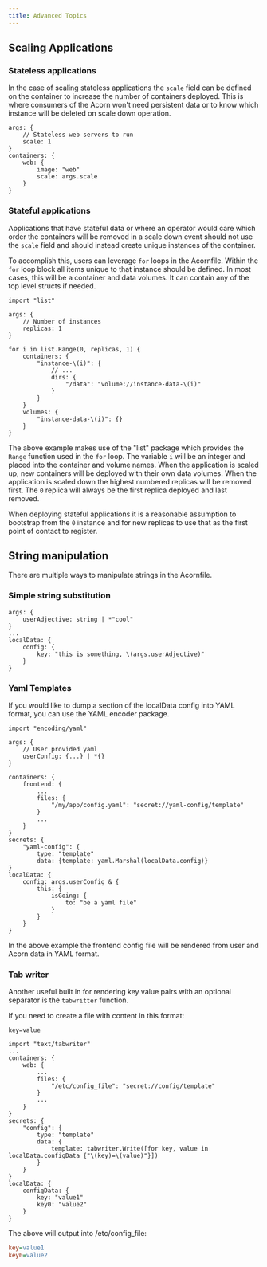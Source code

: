 ```yaml
---
title: Advanced Topics
---
```


## Scaling Applications

### Stateless applications

In the case of scaling stateless applications the `scale` field can be defined on the container to increase the number of containers deployed. This is where consumers of the Acorn won't need persistent data or to know which instance will be deleted on scale down operation.

```cue
args: {
    // Stateless web servers to run
    scale: 1
}
containers: {
    web: {
        image: "web"
        scale: args.scale
    }
}
```

### Stateful applications

Applications that have stateful data or where an operator would care which order the containers will be removed in a scale down event should not use the `scale` field and should instead create unique instances of the container.

To accomplish this, users can leverage `for` loops in the Acornfile. Within the `for` loop block all items unique to that instance should be defined. In most cases, this will be a container and data volumes. It can contain any of the top level structs if needed.

```cue
import "list"

args: {
    // Number of instances
    replicas: 1
}

for i in list.Range(0, replicas, 1) {
    containers: {
        "instance-\(i)": {
            // ...
            dirs: {
                "/data": "volume://instance-data-\(i)"
            }
        }
    }
    volumes: {
        "instance-data-\(i)": {}
    }
}
```

The above example makes use of the "list" package which provides the `Range` function used in the `for` loop. The variable `i` will be an integer and placed into the container and volume names. When the application is scaled up, new containers will be deployed with their own data volumes. When the application is scaled down the highest numbered replicas will be removed first. The `0` replica will always be the first replica deployed and last removed.

When deploying stateful applications it is a reasonable assumption to bootstrap from the `0` instance and for new replicas to use that as the first point of contact to register.

## String manipulation

There are multiple ways to manipulate strings in the Acornfile.

### Simple string substitution

```cue
args: {
    userAdjective: string | *"cool"
}
...
localData: {
    config: {
        key: "this is something, \(args.userAdjective)"
    }
}
```

### Yaml Templates

If you would like to dump a section of the localData config into YAML format, you can use the YAML encoder package.

```cue
import "encoding/yaml"

args: {
    // User provided yaml
    userConfig: {...} | *{}
}

containers: {
    frontend: {
        ...
        files: {
            "/my/app/config.yaml": "secret://yaml-config/template"
        }
        ...
    }
}
secrets: {
    "yaml-config": {
        type: "template"
        data: {template: yaml.Marshal(localData.config)}
}
localData: {
    config: args.userConfig & {
        this: {
            isGoing: {
                to: "be a yaml file"
            }
        }
    }
}
```

In the above example the frontend config file will be rendered from user and Acorn data in YAML format.

### Tab writer

Another useful built in for rendering key value pairs with an optional separator is the `tabwritter` function.

If you need to create a file with content in this format:

`key=value`

```cue
import "text/tabwriter"
...
containers: {
    web: {
        ...
        files: {
            "/etc/config_file": "secret://config/template"
        }
        ...
    }
}
secrets: {
    "config": {
        type: "template"
        data: {
            template: tabwriter.Write([for key, value in localData.configData {"\(key)=\(value)"}])
        }
    }
}
localData: {
    configData: {
        key: "value1"
        key0: "value2"
    }
}
```

The above will output into /etc/config_file:

```ini
key=value1
key0=value2
```
